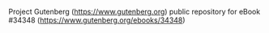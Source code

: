 Project Gutenberg (https://www.gutenberg.org) public repository for eBook #34348 (https://www.gutenberg.org/ebooks/34348)
